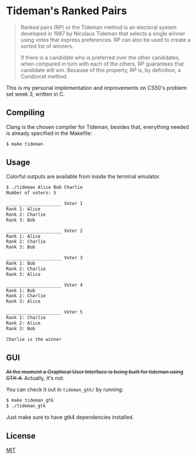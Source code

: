 # Tideman's Ranked Pairs
> Ranked pairs (RP) or the Tideman method is an electoral system developed in 1987 by Nicolaus Tideman that selects a single winner using votes that express preferences. RP can also be used to create a sorted list of winners.
> 
> If there is a candidate who is preferred over the other candidates, when compared in turn with each of the others, RP guarantees that candidate will win. Because of this property, RP is, by definition, a Condorcet method. 

This is my personal implementation and improvements on CS50's problem set week 3, written in C.

## Compiling
Clang is the chosen compiler for Tideman, besides that, everything needed is already specified in the Makefile:
``` bash
$ make tideman
```

## Usage
Colorful outputs are available from inside the terminal emulator.

```bash
$ ./tideman Alice Bob Charlie
Number of voters: 5

_____________________ Voter 1
Rank 1: Alice
Rank 2: Charlie
Rank 3: Bob

_____________________ Voter 2
Rank 1: Alice
Rank 2: Charlie
Rank 3: Bob

_____________________ Voter 3
Rank 1: Bob
Rank 2: Charlie
Rank 3: Alice

_____________________ Voter 4
Rank 1: Bob
Rank 2: Charlie
Rank 3: Alice

_____________________ Voter 5
Rank 1: Charlie
Rank 2: Alice
Rank 3: Bob

Charlie is the winner
```
## GUI
~~At the moment a Graphical User Interface is being built for tideman using GTK 4.~~
Actually, it's not.

You can check it out in `tideman_gtk/` by running:
```bash
$ make tideman_gtk
$ ./tideman_gtk
```
Just make sure to have gtk4 dependencies installed.

## License
[MIT](https://choosealicense.com/licenses/mit/)
